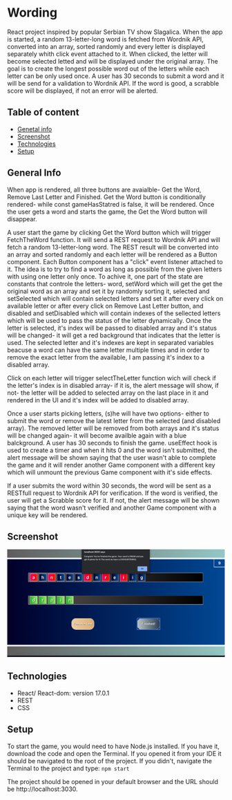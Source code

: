 # Wording
React project inspired by popular Serbian TV show Slagalica. When the app is started, a random 13-letter-long word is fetched from Wordnik API, converted into an array, sorted randomly and every letter is displayed separately whith click event attached to it. When clicked, the letter will become selected letted and will be displayed under the original array. The goal is to create the longest possible word out of the letters while each letter can be only used once. A user has 30 seconds to submit a word and it will be send for a validation to Wordnik API. If the word is good, a scrabble score will be displayed, if not an error will be alerted. 

## Table of content

* [Genetal info](#general_info)
* [Screenshot](#screenshot)
* [Technologies](#technologies)
* [Setup](#setup)

## General Info
When app is rendered, all three buttons are avaialble- Get the Word, Remove Last Letter and Finished. Get the Word button is conditionally rendered- while const gameHasStatred is false, it will be rendered. Once the user gets a word and starts the game, the Get the Word button will disappear. 

A user start the game by clicking Get the Word button which will trigger FetchTheWord function. It will send a REST request to Wordnik API and will fetch a random 13-letter-long word. The REST result will be converted into an array and sorted randomly and each letter will be rendered as a Button component. Each Button component has a "click" event listener attached to it. The idea is to try to find a word as long as possible from the given letters with using one letter only once. To achive it, one part of the state are constants that controle the letters- word, setWord which will get the get the original word as an array and set it by randomly sorting it, selected and setSelected which will contain selected letters and set it after every click on available letter or after every click on Remove Last Letter button, and disabled and setDisabled which will contain indexes of the sellected letters which will be used to pass the status of the letter dynamically. Once the letter is selected, it's index will be passed to disabled array and it's status will be changed- it will get a red background that indicates that the letter is used. The selected letter and it's indexes are kept in separated variables beacuse a word can have the same letter multiple times and in order to remove the exact letter from the available, I am passing it's index to a disabled array. 

Click on each letter will trigger selectTheLetter function wich will check if the letter's index is in disabled array- if it is, the alert message will show, if not- the letter will be added to selected array on the last place in it and rendered in the UI and it's index will be added to disabled array. 

Once a user starts picking letters, (s)he will have two options- either to submit the word or remove the latest letter from the selected (and disabled array). The removed letter will be removed from both arrays and it's status will be changed again- it will become availble again with a blue balckground. A user has 30 seconds to finish the game. useEffect hook is used to create a timer and when it hits 0 and the word isn't submitted, the alert message will be shown saying that the user wasn't able to complete the game and it will render another Game component with a different key which will unmount the previous Game component with it's side effects. 

If a user submits the word within 30 seconds, the word will be sent as a RESTfull request to Wordnik API for verification. If the word is verified, the user will get a Scrabble score for it. If not, the alert message will be shown saying that the word wasn't verified and another Game component with a unique key will be rendered. 

## Screenshot
![alt text](https://github.com/lazarmilovic/Wording/blob/main/Preview.png?raw=true)

## Technologies 

* React/ React-dom: version 17.0.1
* REST
* CSS

## Setup

To start the game, you would need to have Node.js installed. If you have it, download the code and open the Terminal. If you opened it from your IDE it should be navigated to the root of the project. If you didn't, navigate the Terminal to the project and type: 
`npm start`

The project should be opened in your default browser and the URL should be http://localhost:3030.

